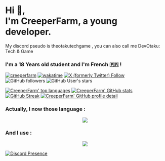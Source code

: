 # Hi 👋,<br>I'm CreeperFarm, a young developer.
My discord pseudo is theotakutechgame , you can also call me DevOtaku: Tech & Game

### I'm a 18 Years old student and I'm French 🇫🇷 !

[![creeperfarm](https://komarev.com/ghpvc/?username=creeperfarm&color=blue)](https://github.com/creeperfarm)
[![wakatime](https://wakatime.com/badge/user/c21fbe25-694d-4415-9541-9ff274316f89.svg)](https://wakatime.com/badge/user/c21fbe25-694d-4415-9541-9ff274316f89.svg)
[![X (formerly Twitter) Follow](https://img.shields.io/twitter/follow/farmcreeper)](https://twitter.com/intent/follow?screen_name=farmcreeper)
![GitHub followers](https://img.shields.io/github/followers/creeperfarm)
![GitHub User's stars](https://img.shields.io/github/stars/creeperfarm)




[![CreeperFarm' top languages](https://github-readme-stats.vercel.app/api/top-langs/?username=CreeperFarm&theme=tokyonight)](https://github.com/creeperfarm)
[![CreeperFarm' GitHub stats](https://github-readme-stats.vercel.app/api?username=CreeperFarm&show_icons=true&theme=tokyonight)](https://github.com/creeperfarm)
[![GitHub Streak](https://streak-stats.demolab.com?user=CreeperFarm&theme=tokyonight&hide_border=true)](https://git.io/streak-stats)
[![CreeperFarm' GitHub profile detail](https://github-profile-summary-cards.vercel.app/api/cards/profile-details?username=creeperfarm&theme=tokyonight)](https://github.com/creeperfarm)

<h3>Actually, I now those language :</h3>
<p align="center">
  <a href="https://skillicons.dev">
    <img src="https://skillicons.dev/icons?i=html,css,js,bots,py,selenium,md,flutter,dart,tailwind,ts,react" />
  </a>
</p>

### And I use :
<p align="center">
  <a href="https://skillicons.dev">
    <img src="https://skillicons.dev/icons?i=discord,instagram,twitter,linkedin,arduino,idea,vscode,figma,md,androidstudio,firebase,github,git,docker,notion,postman,windows" />
  </a>
</p>

[![Discord Presence](https://lanyard.cnrad.dev/api/455390851598778368?idleMessage=I%20am%20probably%20at%20school...&borderRadius=30px&showDisplayName=true)](https://discord.com/users/455390851598778368)
